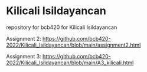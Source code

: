 # Kilicali Isildayancan
repository for bcb420 for Kilicali Isildayancan


Assignment 2: https://github.com/bcb420-2022/Kilicali_Isildayancan/blob/main/assignment2.html

Assignment 3: https://github.com/bcb420-2022/Kilicali_Isildayancan/blob/main/A3_kilicali.html
